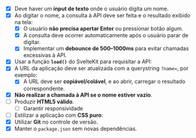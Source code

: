 - [X] Deve haver um **input de texto** onde o usuário digita um nome.
- [X] Ao digitar o nome, a consulta à API deve ser feita e o resultado exibido na tela:
  - [X] O usuário **não precisa apertar Enter** ou pressionar botão algum.
  - [X] A consulta deve ocorrer automaticamente após o usuário parar de digitar.
  - [X] Implementar um **debounce de 500–1000ms** para evitar chamadas excessivas à API.
- [X] Usar a função **`load()`** do SvelteKit para requisitar a API:
- [X] A URL da aplicação deve ser atualizada com a querystring `?name=`, por exemplo:
  - [X] A URL deve ser **copiável/colável**, e ao abrir, carregar o resultado correspondente.
- [X] **Não realizar a chamada à API se o nome estiver vazio**.
- [ ] Produzir **HTML5 válido**.
  - [ ] Garantir responsividade
- [ ] Estilizar a aplicação com **CSS puro**:
- [X] Utilizar **Git** no controle de versão.
- [X] Manter o `package.json` sem novas dependências.
